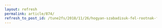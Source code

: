 ```yaml
---
layout: refresh
permalink: article/874/
refresh_to_post_id: /tune2fs/2018/11/26/hogyan-szabadisuk-fel-rootnak-fenntartott-teruletet-pl-ext4-particinl
---
```


